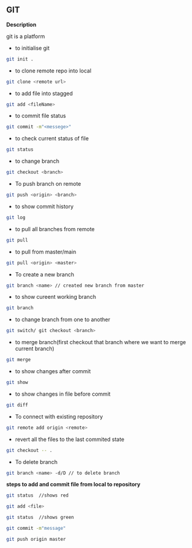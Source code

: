 ## GIT

**Description**

git is a platform


- to initialise git
```sh
git init .
```
- to clone remote repo into local 
```sh
git clone <remote url>
```
- to add file into stagged
 ```sh
git add <fileName>	
```
- to commit file status
```sh
git commit -m"<messege>"
```
- to check current status of file	
```sh
git status
```

- to change branch
```sh
git checkout <branch>
```
- To push branch on remote
 ```sh
git push <origin> <branch>
```
- to show commit history
```sh
git log
```
- to pull all branches from remote 	
```sh
git pull 
```
- to pull from master/main
```sh
git pull <origin> <master>
```
- To create a new branch
```sh
git branch <name> // created new branch from master
```
- to show cureent working branch
```sh
git branch 
```
- to change branch from one to another	 	
```sh
git switch/ git checkout <branch>
```
- to merge branch(first checkout that branch where we want to merge current branch)
```sh
git merge 
```
- to show changes after commit	
```sh
git show 	
```
- to show changes in file before commit
```sh
git diff
```
- To connect with existing repository
```sh
git remote add origin <remote>
```
- revert all the files to the last commited state
```sh
git checkout -- .
```
- To delete branch
```sh
git branch <name> -d/D // to delete branch
```

**steps to add and commit file from local to repository**

```sh
git status	//shows red 
```
```sh
git add <file>
```
```sh
git status	//shows green
```
```sh
git commit -m"message"
```
```sh
git push origin master
```